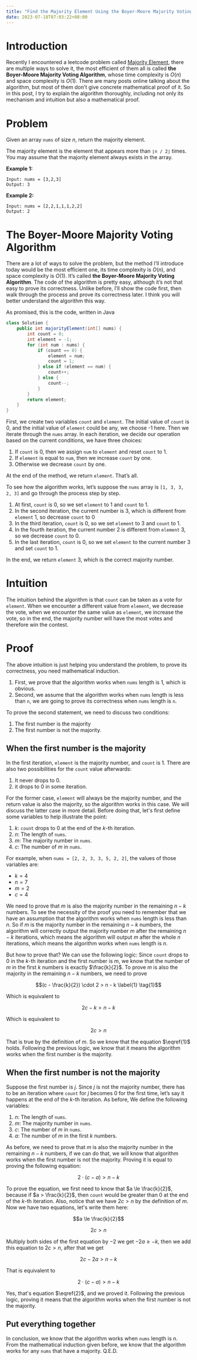 ```yaml
---
title: "Find the Majority Element Using the Boyer-Moore Majority Voting Algorithm"
date: 2023-07-18T07:03:22+08:00
---
```


# Introduction

Recently I encountered a leetcode problem called [Majority Element](https://leetcode.com/problems/majority-element/description/), there are multiple ways to solve it, the most efficient of them all is called **the Boyer-Moore Majority Voting Algorithm**, whose time complexity is $O(n)$ and space complexity is $O(1)$. There are many posts online talking about the algorithm, but most of them don't give concrete mathematical proof of it. So in this post, I try to explain the algorithm thoroughly, including not only its mechanism and intuition but also a mathematical proof.

# Problem

Given an array `nums` of size $n$, return the majority element.

The majority element is the element that appears more than `⌊n / 2⌋` times. You may assume that the majority element always exists in the array.

**Example 1:**

```text
Input: nums = [3,2,3]
Output: 3
```

**Example 2:**

```text
Input: nums = [2,2,1,1,1,2,2]
Output: 2
```

# The Boyer-Moore Majority Voting Algorithm

There are a lot of ways to solve the problem, but the method I’ll introduce today would be the most efficient one, its time complexity is $O(n)$, and space complexity is $O(1)$. It’s called **the Boyer-Moore Majority Voting Algorithm**. The code of the algorithm is pretty easy, although it’s not that easy to prove its correctness. Unlike before, I’ll show the code first, then walk through the process and prove its correctness later. I think you will better understand the algorithm this way.

As promised, this is the code, written in Java

```java
class Solution {
    public int majorityElement(int[] nums) {
        int count = 0;
        int element = -1;
        for (int num : nums) {
            if (count == 0) {
                element = num;
                count = 1;
            } else if (element == num) {
                count++;
            } else {
                count--;
            }
        }
        return element;
    }
}
```

First, we create two variables `count` and `element`. The initial value of `count` is 0, and the initial value of `element` could be any, we choose -1 here. Then we iterate through the `nums` array. In each iteration, we decide our operation based on the current conditions, we have three choices:

1. If `count` is 0, then we assign `num` to `element` and reset `count` to 1.
2. If `element` is equal to `num`, then we increase `count` by one.
3. Otherwise we decrease `count` by one.

At the end of the method, we return `element`. That’s all.

To see how the algorithm works, let’s suppose the `nums` array is `[1, 3, 3, 2, 3]` and go through the process step by step.

1. At first, `count` is 0, so we set `element` to 1 and `count` to 1.
2. In the second iteration, the current number is 3, which is different from `element` 1, so decrease `count` to 0
3. In the third iteration, `count` is 0, so we set `element` to 3 and `count` to 1.
4. In the fourth iteration, the current number 2 is different from `element` 3, so we decrease `count` to 0.
5. In the last iteration, `count` is 0, so we set `element` to the current number 3 and set `count` to 1.

In the end, we return `element` 3, which is the correct majority number.

# Intuition

The intuition behind the algorithm is that `count` can be taken as a vote for `element`. When we encounter a different value from `element`, we decrease the vote, when we encounter the same value as `element`, we increase the vote, so in the end, the majority number will have the most votes and therefore win the contest.

# Proof

The above intuition is just helping you understand the problem, to prove its correctness, you need mathematical induction.

1. First, we prove that the algorithm works when `nums` length is 1, which is obvious.
2. Second, we assume that the algorithm works when `nums` length is less than `n`, we are going to prove its correctness when `nums` length is `n`.

To prove the second statement, we need to discuss two conditions:

1. The first number is the majority
2. The first number is not the majority.

## When the first number is the majority

In the first iteration, `element` is the majority number, and `count` is 1. There are also two possibilities for the `count` value afterwards:
1. It never drops to 0.
2. it drops to 0 in some iteration.

For the former case, `element` will always be the majority number, and the return value is also the majority, so the algorithm works in this case. We will discuss the latter case in more detail. Before doing that, let's first define some variables to help illustrate the point:

1. $k$: `count` drops to 0 at the end of the $k$-th iteration.
2. $n$: The length of `nums`.
3. $m$: The majority number in `nums`.
4. $c$: The number of $m$ in `nums`.

For example, when `nums = [2, 2, 3, 3, 5, 2, 2]`, the values of those variables are:

- $k = 4$
- $n = 7$
- $m = 2$
- $c = 4$

We need to prove that $m$ is also the majority number in the remaining $n - k$ numbers. To see the necessity of the proof you need to remember that we have an assumption that the algorithm works when `nums` length is less than $n$. So if $m$ is the majority number in the remaining $n - k$ numbers, the algorithm will correctly output the majority number $m$ after the remaining $n - k$ iterations, which means the algorithm will output $m$ after the whole $n$ iterations, which means the algorithm works when `nums` length is $n$.

But how to prove that? We can use the following logic: Since `count` drops to 0 in the $k$-th iteration and the first number is $m$, we know that the number of $m$ in the first $k$ numbers is exactly $\frac{k}{2}$. To prove $m$ is also the majority in the remaining $n - k$ numbers, we need to prove

$$(c - \frac{k}{2}) \cdot 2 > n - k \label{1} \tag{1}$$

Which is equivalent to

$$2c - k > n - k$$

Which is equivalent to

$$2c > n$$

That is true by the definition of $m$. So we know that the equation $\eqref{1}$ holds. Following the previous logic, we know that it means the algorithm works when the first number is the majority.

## When the first number is not the majority

Suppose the first number is $j$. Since $j$ is not the majority number, there has to be an iteration where `count` for $j$ becomes 0 for the first time, let’s say it happens at the end of the $k$-th iteration. As before, We define the following variables:

1. $n$: The length of `nums`.
2. $m$: The majority number in `nums`.
3. $c$: The number of $m$ in `nums`.
4. $a$: The number of $m$ in the first $k$ numbers.

As before, we need to prove that $m$ is also the majority number in the remaining $n - k$ numbers, if we can do that, we will know that algorithm works when the first number is not the majority. Proving it is equal to proving the following equation:

$$2 \cdot (c - a) > n - k \label{2} \tag{2}$$

To prove the equation, we first need to know that $a \le \frac{k}{2}$, because if $a > \frac{k}{2}$, then `count` would be greater than 0 at the end of the $k$-th iteration. Also, notice that we have $2c > n$ by the definition of $m$. Now we have two equations, let's write them here:

$$a \le \frac{k}{2}$$

$$2c > n$$

Multiply both sides of the first equation by $-2$ we get $-2a \ge -k$, then we add this equation to $2c >n$, after that we get

$$2c - 2a > n - k$$

That is equivalent to

$$2 \cdot (c - a) > n - k$$

Yes, that's equation $\eqref{2}$, and we proved it. Following the previous logic, proving it means that the algorithm works when the first number is not the majority.

## Put everything together

In conclusion, we know that the algorithm works when `nums` length is $n$. From the mathematical induction given before, we know that the algorithm works for any `nums` that have a majority. Q.E.D.
